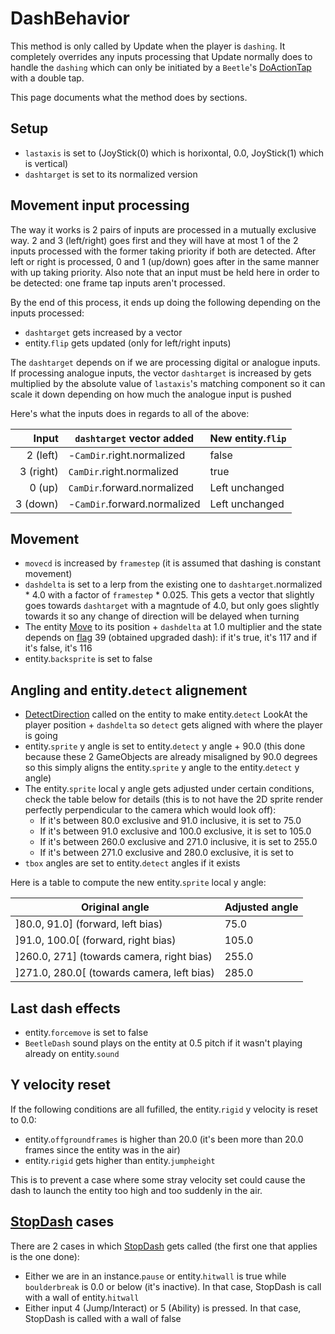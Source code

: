 # DashBehavior
This method is only called by Update when the player is `dashing`. It completely overrides any inputs processing that Update normally does to handle the `dashing` which can only be initiated by a `Beetle`'s [DoActionTap](Actions/DoActionTap.md) with a double tap.

This page documents what the method does by sections.

## Setup

- `lastaxis` is set to (JoyStick(0) which is horixontal, 0.0, JoyStick(1) which is vertical)
- `dashtarget` is set to its normalized version

## Movement input processing
The way it works is 2 pairs of inputs are processed in a mutually exclusive way. 2 and 3 (left/right) goes first and they will have at most 1 of the 2 inputs processed with the former taking priority if both are detected. After left or right is processed, 0 and 1 (up/down) goes after in the same manner with up taking priority. Also note that an input must be held here in order to be detected: one frame tap inputs aren't processed.

By the end of this process, it ends up doing the following depending on the inputs processed:

- `dashtarget` gets increased by a vector
- entity.`flip` gets updated (only for left/right inputs)

The `dashtarget` depends on if we are processing digital or analogue inputs. If processing analogue inputs, the vector `dashtarget` is increased by gets multiplied by the absolute value of `lastaxis`'s matching component so it can scale it down depending on how much the analogue input is pushed

Here's what the inputs does in regards to all of the above:

|Input|`dashtarget` vector added|New entity.`flip`|
|----:|-----|-----|
|2 (left)|-`CamDir`.right.normalized|false|
|3 (right)|`CamDir`.right.normalized|true|
|0 (up)|`CamDir`.forward.normalized|Left unchanged|
|3 (down)|-`CamDir`.forward.normalized|Left unchanged|

## Movement

- `movecd` is increased by `framestep` (it is assumed that dashing is constant movement)
- `dashdelta` is set to a lerp from the existing one to `dashtarget`.normalized * 4.0 with a factor of `framestep` * 0.025. This gets a vector that slightly goes towards `dashtarget` with a magntude of 4.0, but only goes slightly towards it so any change of direction will be delayed when turning
- The entity [Move](../Entities/EntityControl/Notable%20methods/Move.md) to its position + `dashdelta` at 1.0 multiplier and the state depends on [flag](../Flags%20arrays/flags.md) 39 (obtained upgraded dash): if it's true, it's 117 and if it's false, it's 116
- entity.`backsprite` is set to false

## Angling and entity.`detect` alignement

- [DetectDirection](../Entities/EntityControl/EntityControl%20Methods.md#detectdirection) called on the entity to make entity.`detect` LookAt the player position + `dashdelta` so `detect` gets aligned with where the player is going
- entity.`sprite` y angle is set to entity.`detect` y angle + 90.0 (this done because these 2 GameObjects are already misaligned by 90.0 degrees so this simply aligns the entity.`sprite` y angle to the entity.`detect` y angle)
- The entity.`sprite` local y angle gets adjusted under certain conditions, check the table below for details (this is to not have the 2D sprite render perfectly perpendicular to the camera which would look off):
    - If it's between 80.0 exclusive and 91.0 inclusive, it is set to 75.0
    - If it's between 91.0 exclusive and 100.0 exclusive, it is set to 105.0
    - If it's between 260.0 exclusive and 271.0 inclusive, it is set to 255.0
    - If it's between 271.0 exclusive and 280.0 exclusive, it is set to  
- `tbox` angles are set to entity.`detect` angles if it exists

Here is a table to compute the new entity.`sprite` local y angle:

|Original angle|Adjusted angle|
|--------------|-------------|
|\]80.0, 91.0] (forward, left bias)|75.0|
|\]91.0, 100.0\[ (forward, right bias)|105.0|
|\]260.0, 271\] (towards camera, right bias)|255.0|
|\]271.0, 280.0\[ (towards camera, left bias)|285.0|

## Last dash effects

- entity.`forcemove` is set to false
- `BeetleDash` sound plays on the entity at 0.5 pitch if it wasn't playing already on entity.`sound`

## Y velocity reset
If the following conditions are all fufilled, the entity.`rigid` y velocity is reset to 0.0:

- entity.`offgroundframes` is higher than 20.0 (it's been more than 20.0 frames since the entity was in the air)
- entity.`rigid` gets higher than entity.`jumpheight`

This is to prevent a case where some stray velocity set could cause the dash to launch the entity too high and too suddenly in the air.

## [StopDash](StopDash.md) cases

There are 2 cases in which [StopDash](StopDash.md) gets called (the first one that applies is the one done):

- Either we are in an instance.`pause` or entity.`hitwall` is true while `boulderbreak` is 0.0 or below (it's inactive). In that case, StopDash is call with a wall of entity.`hitwall`
- Either input 4 (Jump/Interact) or 5 (Ability) is pressed. In that case, StopDash is called with a wall of false
